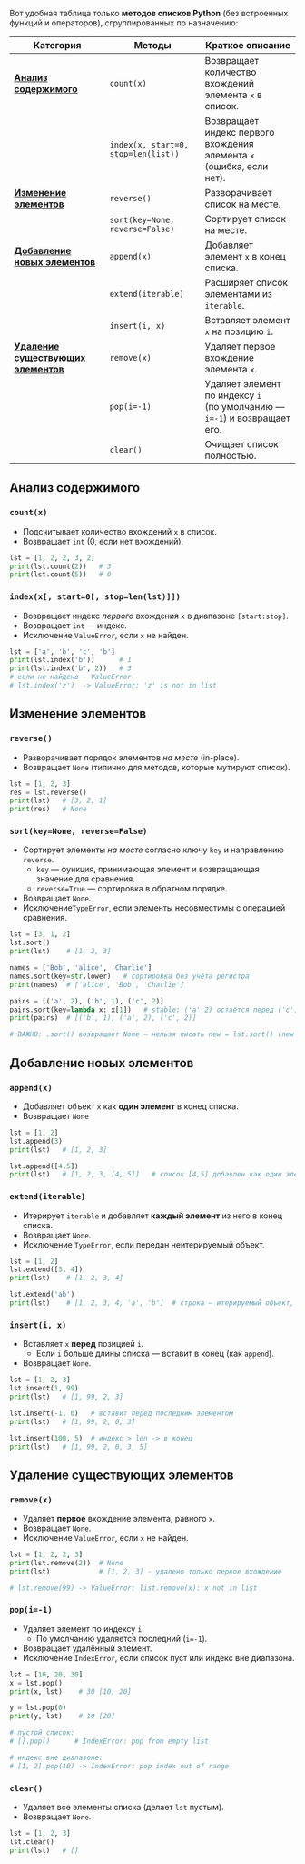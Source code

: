 Вот удобная таблица только **методов списков Python** (без встроенных функций и операторов), сгруппированных по назначению:

| Категория                                                               | Методы                              | Краткое описание                                                                  |
|-------------------------------------------------------------------------| ----------------------------------- |-----------------------------------------------------------------------------------|
| [**Анализ содержимого**](#анализ-содержимого)                           | `count(x)`                          | Возвращает количество вхождений <br> элемента `x` в список.                       |
|                                                                         | `index(x, start=0, stop=len(list))` | Возвращает индекс первого вхождения <br> элемента `x` (ошибка, если нет).         |
| [**Изменение элементов**](#изменение-элементов)                         | `reverse()`                         | Разворачивает список на месте.                                                    |
|                                                                         | `sort(key=None, reverse=False)`     | Сортирует список на месте.                                                        |
| [**Добавление новых элементов**](#добавление-новых-элементов)           | `append(x)`                         | Добавляет элемент `x` в конец списка.                                             |
|                                                                         | `extend(iterable)`                  | Расширяет список элементами из `iterable`.                                        |
|                                                                         | `insert(i, x)`                      | Вставляет элемент `x` на позицию `i`.                                             |
| [**Удаление существующих элементов**](#удаление-существующих-элементов) | `remove(x)`                         | Удаляет первое вхождение элемента `x`.                                            |
|                                                                         | `pop(i=-1)`                         | Удаляет элемент по индексу `i` <br> (по умолчанию — `i=-1`) и возвращает его.     |
|                                                                         | `clear()`                           | Очищает список полностью.                                                         |

## Анализ содержимого

### `count(x)` 

* Подсчитывает количество вхождений `x` в список.
* Возвращает `int` (0, если нет вхождений).

```python
lst = [1, 2, 2, 3, 2]
print(lst.count(2))   # 3
print(lst.count(5))   # 0
```

### `index(x[, start=0[, stop=len(lst)]])`

* Возвращает индекс *первого* вхождения `x` в диапазоне `[start:stop]`.
* Возвращает `int` — индекс.
* Исключение `ValueError`, если `x` не найден.

```python
lst = ['a', 'b', 'c', 'b']
print(lst.index('b'))      # 1
print(lst.index('b', 2))   # 3
# если не найдено — ValueError
# lst.index('z')  -> ValueError: 'z' is not in list
```

## Изменение элементов

### `reverse()`

* Разворачивает порядок элементов *на месте* (in-place).
* Возвращает `None` (типично для методов, которые мутируют список).

```python
lst = [1, 2, 3]
res = lst.reverse()
print(lst)   # [3, 2, 1]
print(res)   # None
```

### `sort(key=None, reverse=False)`

* Сортирует элементы *на месте* согласно ключу `key` и направлению `reverse`.
  * `key` — функция, принимающая элемент и возвращающая значение для сравнения.
  * `reverse=True` — сортировка в обратном порядке.
* Возвращает `None`.
* Исключение`TypeError`, если элементы несовместимы с операцией сравнения.

```python
lst = [3, 1, 2]
lst.sort()
print(lst)    # [1, 2, 3]

names = ['Bob', 'alice', 'Charlie']
names.sort(key=str.lower)   # сортировка без учёта регистра
print(names)  # ['alice', 'Bob', 'Charlie']

pairs = [('a', 2), ('b', 1), ('c', 2)]
pairs.sort(key=lambda x: x[1])   # stable: ('a',2) остаётся перед ('c',2)
print(pairs)  # [('b', 1), ('a', 2), ('c', 2)]

# ВАЖНО: .sort() возвращает None — нельзя писать new = lst.sort() (new будет None)
```

## Добавление новых элементов

### `append(x)`

* Добавляет объект `x` как **один элемент** в конец списка.
* Возвращает `None`

```python
lst = [1, 2]
lst.append(3)
print(lst)   # [1, 2, 3]

lst.append([4,5])
print(lst)   # [1, 2, 3, [4, 5]]   # список [4,5] добавлен как один элемент
```

### `extend(iterable)`

* Итерирует `iterable` и добавляет **каждый элемент** из него в конец списка.
* Возвращает `None`.
* Исключение `TypeError`, если передан неитерируемый объект.

```python
lst = [1, 2]
lst.extend([3, 4])
print(lst)    # [1, 2, 3, 4]

lst.extend('ab')
print(lst)    # [1, 2, 3, 4, 'a', 'b']  # строка — итерируемый объект, добавляются символы
```

### `insert(i, x)`

* Вставляет `x` **перед** позицией `i`.
  * Если `i` больше длины списка — вставит в конец (как `append`).
* Возвращает `None`.

```python
lst = [1, 2, 3]
lst.insert(1, 99)
print(lst)   # [1, 99, 2, 3]

lst.insert(-1, 0)   # вставит перед последним элементом
print(lst)   # [1, 99, 2, 0, 3]

lst.insert(100, 5)  # индекс > len -> в конец
print(lst)   # [1, 99, 2, 0, 3, 5]
```

## Удаление существующих элементов

### `remove(x)`

* Удаляет **первое** вхождение элемента, равного `x`.
* Возвращает `None`.
* Исключение `ValueError`, если `x` не найден.

```python
lst = [1, 2, 2, 3]
print(lst.remove(2))  # None
print(lst)            # [1, 2, 3] - удалено только первое вхождение

# lst.remove(99) -> ValueError: list.remove(x): x not in list
```

### `pop(i=-1)`

* Удаляет элемент по индексу `i`. 
  * По умолчанию удаляется последний (`i=-1`).
* Возвращает удалённый элемент.
* Исключение `IndexError`, если список пуст или индекс вне диапазона.

```python
lst = [10, 20, 30]
x = lst.pop()
print(x, lst)    # 30 [10, 20]

y = lst.pop(0)
print(y, lst)    # 10 [20]

# пустой список:
# [].pop()      # IndexError: pop from empty list

# индекс вне диапазоне:
# [1, 2].pop(10) -> IndexError: pop index out of range
```

### `clear()`

* Удаляет все элементы списка (делает `lst` пустым).
* Возвращает `None`.

```python
lst = [1, 2, 3]
lst.clear()
print(lst)   # []
```
